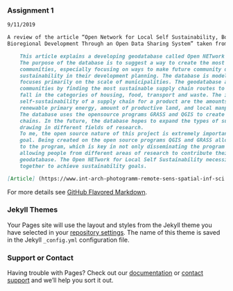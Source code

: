 
### Assignment 1

```markdown
9/11/2019

A review of the article “Open Network for Local Self Sustainability, Boosting 
Bioregional Development Through an Open Data Sharing System” taken from the FOSS4G 2019 conference.

	This article explains a developing geodatabase called Open NETwork for Local Self Sustainability. 
	The purpose of the database is to suggest a way to create the most self-sustainable 
	communities, especially focusing on ways to make future community development take into account 
	sustainability in their development planning. The database is modeled on Italian communities and 
	focuses primarily on the scale of municipalities. The geodatabase aims to create self-sustainable 
	communities by finding the most sustainable supply chain routes to a community for products that 
	fall in the categories of housing, food, transport and waste. The indicators used to measure the 
	self-sustainability of a supply chain for a product are the amounts of non-renewable primary energy, 
	renewable primary energy, amount of productive land, and local manpower the chain uses. 
	The database uses the opensource programs GRASS and QGIS to create the suggested sustainable supply
	chains. In the future, the database hopes to expand the types of supply chains that are included by 
	drawing in different fields of research.
	To me, the open source nature of this project is extremely important to achieving this database’s 
	goal. Being created on the open source programs QGIS and GRASS allow almost anyone to have access 
	to the program, which is key in not only disseminating the program to city planners but also 
	allowing people from different areas of research to contribute their supply chain data to the 
	geodatabase. The Open NETwork for Local Self Sustainability necessitates different groups working 
	together to achieve sustainability goals.

[Article] (https://www.int-arch-photogramm-remote-sens-spatial-inf-sci.net/XLII-4-W8/27/2018/isprs-archives-XLII-4-W8-27-2018.pdf)
```

For more details see [GitHub Flavored Markdown](https://guides.github.com/features/mastering-markdown/).

### Jekyll Themes

Your Pages site will use the layout and styles from the Jekyll theme you have selected in your [repository settings](https://github.com/cameronw-16/cameronw-16.github.io/settings). The name of this theme is saved in the Jekyll `_config.yml` configuration file.

### Support or Contact

Having trouble with Pages? Check out our [documentation](https://help.github.com/categories/github-pages-basics/) or [contact support](https://github.com/contact) and we’ll help you sort it out.
